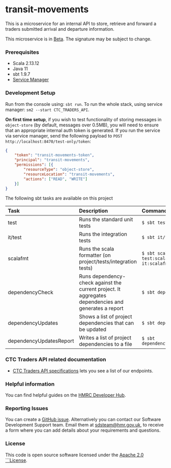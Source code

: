 
# transit-movements

This is a microservice for an internal API to store, retrieve and forward a traders submitted arrival and departure information.

This microservice is in [Beta](https://www.gov.uk/help/beta). The signature may be subject to change.


### Prerequisites
- Scala 2.13.12
- Java 11
- sbt 1.9.7
- [Service Manager](https://github.com/hmrc/sm2)

### Development Setup

Run from the console using: `sbt run`. To run the whole stack, using service manager: `sm2 --start CTC_TRADERS_API`.

**On first time setup**, if you wish to test functionality of storing messages in `object-store` (by default, messages over
0.5MB), you will need to ensure that an appropriate internal auth token is generated. If you run the service via 
service manager, send the following payload to `POST http://localhost:8470/test-only/token`:

```json
{
    "token": "transit-movements-token",
    "principal": "transit-movements",
    "permissions": [{
        "resourceType": "object-store",
        "resourceLocation": "transit-movements",
        "actions": ["READ", "WRITE"]
    }]
}
```

The following sbt tasks are available on this project

| Task                    | Description                                                                                          | Command                                        |
|:------------------------|:-----------------------------------------------------------------------------------------------------|:-----------------------------------------------|
| test                    | Runs the standard unit tests                                                                         | ```$ sbt test```                               |
| it/test                 | Runs the integration tests                                                                           | ```$ sbt it/test ```                           |
| scalafmt                | Runs the scala formatter (on project/tests/integration tests)                                        | ```$ sbt scalafmt test:scalafmt it:scalafmt``` |
| dependencyCheck         | Runs dependency-check against the current project. It aggregates dependencies and generates a report | ```$ sbt dependencyCheck```                    |
| dependencyUpdates       | Shows a list of project dependencies that can be updated                                             | ```$ sbt dependencyUpdates```                  |
| dependencyUpdatesReport | Writes a list of project dependencies to a file                                                      | ```$ sbt dependencyUpdatesReport```            |

### CTC Traders API related documentation

- [CTC Traders API specifications](https://developer.service.hmrc.gov.uk/api-documentation/docs/api/service/common-transit-convention-traders/2.0) lets you see a list of our endpoints.

### Helpful information

You can find helpful guides on the [HMRC Developer Hub](https://developer.service.hmrc.gov.uk/api-documentation/docs/using-the-hub).

### Reporting Issues

You can create a [GitHub issue](https://github.com/hmrc/common-transit-convention-traders/issues). Alternatively you can contact our Software Development Support team. Email them at sdsteam@hmr.gov.uk, to receive a form where you can add details about your requirements and questions.


### License

This code is open source software licensed under the [Apache 2.0 ```License]("http://www.apache.org/licenses/LICENSE-2.0.html").